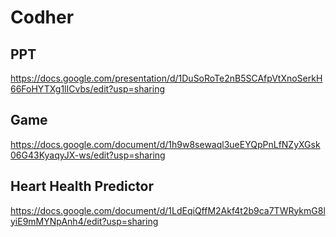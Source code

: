 # Codher

## PPT
https://docs.google.com/presentation/d/1DuSoRoTe2nB5SCAfpVtXnoSerkH66FoHYTXg1lICvbs/edit?usp=sharing

## Game
https://docs.google.com/document/d/1h9w8sewaql3ueEYQpPnLfNZyXGsk06G43KyaqyJX-ws/edit?usp=sharing

## Heart Health Predictor
https://docs.google.com/document/d/1LdEqiQffM2Akf4t2b9ca7TWRykmG8lyiE9mMYNpAnh4/edit?usp=sharing

